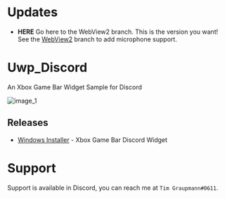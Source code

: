 # Updates

* **HERE** Go here to the WebView2 branch. This is the version you want! See the [WebView2](https://github.com/tgraupmann/Uwp_Discord/tree/WebView2) branch to add microphone support.

# Uwp_Discord
An Xbox Game Bar Widget Sample for Discord

![image_1](images/image_1.png)

## Releases

* [Windows Installer](https://github.com/tgraupmann/Uwp_Discord/releases/tag/1.0.0) - Xbox Game Bar Discord Widget

# Support

Support is available in Discord, you can reach me at `Tim Graupmann#0611`.
